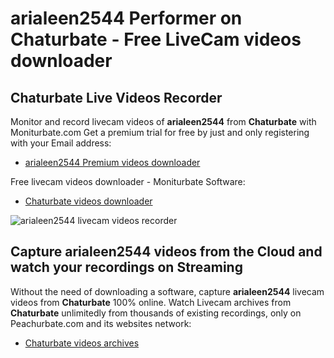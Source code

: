 # arialeen2544 Performer on Chaturbate - Free LiveCam videos downloader

## Chaturbate Live Videos Recorder

Monitor and record livecam videos of **arialeen2544** from **Chaturbate** with Moniturbate.com
Get a premium trial for free by just and only registering with your Email address:
* [arialeen2544 Premium videos downloader](https://moniturbate.com/request-demo-licence-key.html)

Free livecam videos downloader - Moniturbate Software:
* [Chaturbate videos downloader](https://moniturbate.com/moniturbate-download-software.html)

![arialeen2544 livecam videos recorder](https://peachurnet.com/templates/moniturbate-software.png)


## Capture arialeen2544 videos from the Cloud and watch your recordings on Streaming

Without the need of downloading a software, capture **arialeen2544** livecam videos from **Chaturbate** 100% online.
Watch Livecam archives from **Chaturbate** unlimitedly from thousands of existing recordings, only on Peachurbate.com and its websites network:
* [Chaturbate videos archives](https://peachurnet.com/)